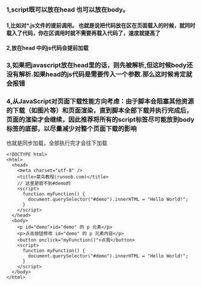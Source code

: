 <!--
 * @Description: html模版
 * @Author: xiao.zhang
 * @Date: 2020-09-16 17:09:16
 * @LastEditors: xiao.zhang
 * @LastEditTime: 2020-09-17 10:32:11
-->
### 1,script既可以放在head 也可以放在body。

#### 1,比如对*.js文件的提前调用。 也就是说把代码放在<head>区在页面载入的时候，就同时载入了代码，你在<body>区调用时就不需要再载入代码了，速度就提高了

#### 2,放在head 中的js代码会提前加载

### 3,如果把javascript放在head里的话，则先被解析,但这时候body还没有解析.如果head的js代码是需要传入一个参数.那么这时候肯定就会报错

### 4,从JavaScript对页面下载性能方向考虑：由于脚本会阻塞其他资源的下载（如图片等）和页面渲染，直到脚本全部下载并执行完成后，页面的渲染才会继续，因此推荐将所有的script标签尽可能放到body标签的底部，以尽量减少对整个页面下载的影响

也就是同步加载，全部执行完才会往下加载

```
<!DOCTYPE html>
<html>
  <head>
    <meta charset="utf-8" />
    <title>菜鸟教程(runoob.com)</title>
    // 这里是取不到#demo的
    <script>
      function myFunction() {
        document.querySelector("#demo").innerHTML = "Hello World!";
      }
    </script>
  </head>
  <body>
    <p id="demo">id="demo" 的 p 元素</p>
    <p>点击按钮修改 id="demo" 的 p 元素内容</p>
    <button onclick="myFunction()">点我</button>
    <script>
      function myFunction() {
        document.querySelector("#demo").innerHTML = "Hello World!";
      }
    </script>
  </body>
</html>
```

